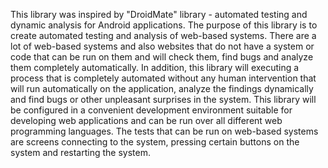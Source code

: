 This library was inspired by "DroidMate" library - automated testing and dynamic analysis for Android applications.
The purpose of this library is to create automated testing and analysis of web-based systems.
There are a lot of web-based systems and also websites that do not have a system or code that can be run on them and will check them, find bugs and analyze them completely automatically.
In addition, this library will executing a process that is completely automated without any human intervention that will run automatically on the application, analyze the findings dynamically and find bugs or other unpleasant surprises in the system.
This library will be configured in a convenient development environment suitable for developing web applications and can be run over all different web programming languages.
The tests that can be run on web-based systems are screens connecting to the system, pressing certain buttons on the system and restarting the system.